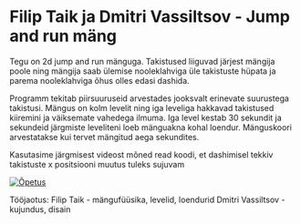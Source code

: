 #  Filip Taik ja Dmitri Vassiltsov - Jump and run mäng

Tegu on 2d jump and run mänguga. Takistused liiguvad järjest mängija poole ning mängija saab ülemise nooleklahviga üle takistuste hüpata ja parema nooleklahviga õhus olles edasi dashida.

Programm tekitab piirsuuruseid arvestades jooksvalt erinevate suurustega takistusi. Mängus on kolm levelit ning iga leveliga hakkavad takistused kiiremini ja väiksemate vahedega ilmuma. Iga level kestab 30 sekundit ja sekundeid järgmiste leveliteni loeb mänguakna kohal loendur. Mänguskoori arvestatakse kui tervet mängitud aega sekundites.

Kasutasime järgmisest videost mõned read koodi, et dashimisel tekkiv takistuste x positsiooni muutus tuleks sujuvam

[![Õpetus](http://img.youtube.com/vi/8uIt9a2XBrw&t=153s/0.jpg)](https://www.youtube.com/watch?v=8uIt9a2XBrw&t=153s "Õpetus")

Tööjaotus: 
Filip Taik - mängufüüsika, levelid, loendurid
Dmitri Vassiltsov - kujundus, disain 


